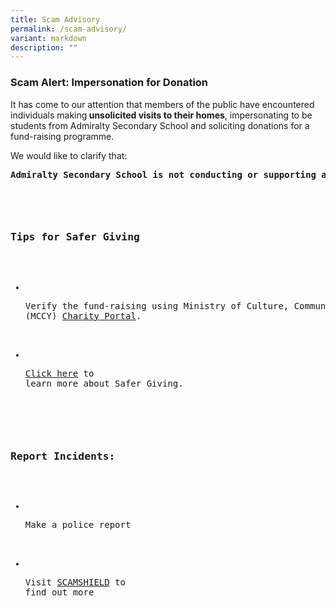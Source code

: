 ```yaml
---
title: Scam Advisory
permalink: /scam-advisory/
variant: markdown
description: ""
---
```

<h3>Scam Alert: Impersonation for Donation</h3>
<p>It has come to our attention that members of the public have encountered
individuals making<strong> unsolicited visits to their homes</strong>,
impersonating to be students from Admiralty Secondary School and soliciting
donations for a fund-raising programme.</p>
<p>We would like to clarify that:
</p><pre><strong>Admiralty Secondary School is not conducting or supporting any fund-raising activities at this time.</strong><p></p>
<p></p>
<h3>Tips for Safer Giving</h3>
<ul data-tight="true" class="tight">
<li>
<p>Verify the fund-raising using Ministry of Culture, Community and Youth
(MCCY) <a href="https://www.charities.gov.sg/" rel="noopener nofollow" target="_blank">Charity Portal</a>.</p>
</li>
<li>
<p><a href="https://www.charities.gov.sg/Pages/Fund-Raising/Safer-Giving.aspx" rel="noopener nofollow" target="_blank">Click here</a> to
learn more about Safer Giving.</p>
</li>
</ul>
<h3>Report Incidents:</h3>
<ul data-tight="true" class="tight">
<li>
<p>Make a police report</p>
</li>
<li>
<p>Visit <a href="https://www.scamshield.gov.sg/" rel="noopener nofollow" target="_blank">SCAMSHIELD</a> to
find out more</p>
</li>
</ul>
<p></p></pre>